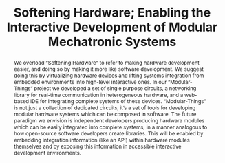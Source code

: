 ---
number: 31
title: "Softening Hardware; Enabling the Interactive Development of Modular Mechatronic Systems"

author0_name: Jake Read
author0_affiliation: MIT Center for Bits and Atoms

author1_name: Leo McElroy
author1_affiliation: Hack Club, MIT Center for Bits and Atoms

author2_name: Quentin Bolsee
author2_affiliation: Vrije Universiteit Brussel, MIT Center for Bits and Atoms


abstract: "We overload “Softening Hardware” to refer to making hardware development easier, and doing so by making it more like software development. We suggest doing this by virtualizing hardware devices and lifting systems integration from embedded environments into high-level interactive ones. In our “Modular-Things” project we developed a set of single purpose circuits, a networking library for real-time communication in heterogeneous hardware, and a web-based IDE for integrating complete systems of these devices. “Modular-Things” is not just a collection of dedicated circuits, it’s a set of tools for developing modular hardware systems which can be composed in software. The future paradigm we envision is independent developers producing hardware modules which can be easily integrated into complete systems, in a manner analogous to how open-source software developers create libraries. This will be enabled by embedding integration information (like an API) within hardware modules themselves and by exposing this information in accessible interactive development environments."

pdf: electrofab23-final31.pdf
---